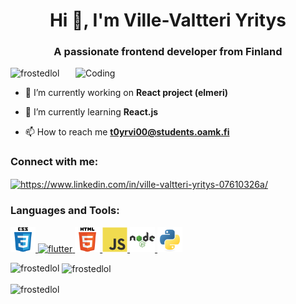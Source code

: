 <h1 align="center">Hi 👋, I'm Ville-Valtteri Yritys</h1>
<h3 align="center">A passionate frontend developer from Finland</h3>
<img align="right" alt="Coding" width="400" src="https://cdn.dribbble.com/users/1162077/screenshots/3848914/programmer.gif">
<p align="left"> <img src="https://komarev.com/ghpvc/?username=frostedlol&label=Profile%20views&color=0e75b6&style=flat" alt="frostedlol" /> </p>

- 🔭 I’m currently working on **React project (elmeri)**

- 🌱 I’m currently learning **React.js**

- 📫 How to reach me **t0yrvi00@students.oamk.fi**

<h3 align="left">Connect with me:</h3>
<p align="left">
<a href="https://linkedin.com/in/Ville-Valtteri Yritys" target="blank"><img align="center" src="https://raw.githubusercontent.com/rahuldkjain/github-profile-readme-generator/master/src/images/icons/Social/linked-in-alt.svg" alt="https://www.linkedin.com/in/ville-valtteri-yritys-07610326a/" height="30" width="40" /></a>
</p>

<h3 align="left">Languages and Tools:</h3>
<p align="left"> <a href="https://www.w3schools.com/css/" target="_blank" rel="noreferrer"> <img src="https://raw.githubusercontent.com/devicons/devicon/master/icons/css3/css3-original-wordmark.svg" alt="css3" width="40" height="40"/> </a> <a href="https://flutter.dev" target="_blank" rel="noreferrer"> <img src="https://www.vectorlogo.zone/logos/flutterio/flutterio-icon.svg" alt="flutter" width="40" height="40"/> </a> <a href="https://www.w3.org/html/" target="_blank" rel="noreferrer"> <img src="https://raw.githubusercontent.com/devicons/devicon/master/icons/html5/html5-original-wordmark.svg" alt="html5" width="40" height="40"/> </a> <a href="https://developer.mozilla.org/en-US/docs/Web/JavaScript" target="_blank" rel="noreferrer"> <img src="https://raw.githubusercontent.com/devicons/devicon/master/icons/javascript/javascript-original.svg" alt="javascript" width="40" height="40"/> </a> <a href="https://nodejs.org" target="_blank" rel="noreferrer"> <img src="https://raw.githubusercontent.com/devicons/devicon/master/icons/nodejs/nodejs-original-wordmark.svg" alt="nodejs" width="40" height="40"/> </a> <a href="https://www.python.org" target="_blank" rel="noreferrer"> <img src="https://raw.githubusercontent.com/devicons/devicon/master/icons/python/python-original.svg" alt="python" width="40" height="40"/> </a> </p>

<p><img align="left" src="https://github-readme-stats.vercel.app/api/top-langs?username=frostedlol&show_icons=true&locale=en&layout=compact" alt="frostedlol" /></p>

<p>&nbsp;<img align="center" src="https://github-readme-stats.vercel.app/api?username=frostedlol&show_icons=true&locale=en" alt="frostedlol" /></p>

<p><img align="center" src="https://github-readme-streak-stats.herokuapp.com/?user=frostedlol&" alt="frostedlol" /></p>
